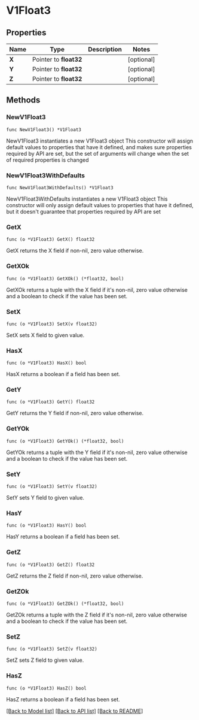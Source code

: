 # V1Float3

## Properties

Name | Type | Description | Notes
------------ | ------------- | ------------- | -------------
**X** | Pointer to **float32** |  | [optional] 
**Y** | Pointer to **float32** |  | [optional] 
**Z** | Pointer to **float32** |  | [optional] 

## Methods

### NewV1Float3

`func NewV1Float3() *V1Float3`

NewV1Float3 instantiates a new V1Float3 object
This constructor will assign default values to properties that have it defined,
and makes sure properties required by API are set, but the set of arguments
will change when the set of required properties is changed

### NewV1Float3WithDefaults

`func NewV1Float3WithDefaults() *V1Float3`

NewV1Float3WithDefaults instantiates a new V1Float3 object
This constructor will only assign default values to properties that have it defined,
but it doesn't guarantee that properties required by API are set

### GetX

`func (o *V1Float3) GetX() float32`

GetX returns the X field if non-nil, zero value otherwise.

### GetXOk

`func (o *V1Float3) GetXOk() (*float32, bool)`

GetXOk returns a tuple with the X field if it's non-nil, zero value otherwise
and a boolean to check if the value has been set.

### SetX

`func (o *V1Float3) SetX(v float32)`

SetX sets X field to given value.

### HasX

`func (o *V1Float3) HasX() bool`

HasX returns a boolean if a field has been set.

### GetY

`func (o *V1Float3) GetY() float32`

GetY returns the Y field if non-nil, zero value otherwise.

### GetYOk

`func (o *V1Float3) GetYOk() (*float32, bool)`

GetYOk returns a tuple with the Y field if it's non-nil, zero value otherwise
and a boolean to check if the value has been set.

### SetY

`func (o *V1Float3) SetY(v float32)`

SetY sets Y field to given value.

### HasY

`func (o *V1Float3) HasY() bool`

HasY returns a boolean if a field has been set.

### GetZ

`func (o *V1Float3) GetZ() float32`

GetZ returns the Z field if non-nil, zero value otherwise.

### GetZOk

`func (o *V1Float3) GetZOk() (*float32, bool)`

GetZOk returns a tuple with the Z field if it's non-nil, zero value otherwise
and a boolean to check if the value has been set.

### SetZ

`func (o *V1Float3) SetZ(v float32)`

SetZ sets Z field to given value.

### HasZ

`func (o *V1Float3) HasZ() bool`

HasZ returns a boolean if a field has been set.


[[Back to Model list]](../README.md#documentation-for-models) [[Back to API list]](../README.md#documentation-for-api-endpoints) [[Back to README]](../README.md)


